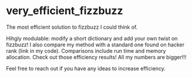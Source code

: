 # very_efficient_fizzbuzz
The most efficient solution to fizzbuzz I could think of.

Hihgly modulable: modify a short dictionary and add your own twist on fizzbuzz! I also compare my method with a standard one found on hacker rank (link in my code). Comparisons include run time and memory allocation. Check out those efficiency results! All my numbers are bigger!!!

Feel free to reach out if you have any ideas to increase efficiency.
